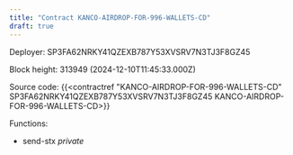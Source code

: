 ```yaml
---
title: "Contract KANCO-AIRDROP-FOR-996-WALLETS-CD"
draft: true
---
```

Deployer: SP3FA62NRKY41QZEXB787Y53XVSRV7N3TJ3F8GZ45


 



Block height: 313949 (2024-12-10T11:45:33.000Z)

Source code: {{<contractref "KANCO-AIRDROP-FOR-996-WALLETS-CD" SP3FA62NRKY41QZEXB787Y53XVSRV7N3TJ3F8GZ45 KANCO-AIRDROP-FOR-996-WALLETS-CD>}}

Functions:

* send-stx _private_
